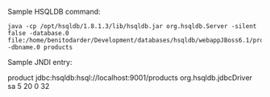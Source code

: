 
Sample HSQLDB command: 

	java -cp /opt/hsqldb/1.8.1.3/lib/hsqldb.jar org.hsqldb.Server -silent false -database.0 file:/home/benitodarder/Development/databases/hsqldb/webappJBoss6.1/products/products.db -dbname.0 products

Sample JNDI entry:

   <local-tx-datasource>  
      <jndi-name>product</jndi-name>
      <connection-url>jdbc:hsqldb:hsql://localhost:9001/products</connection-url>
      <driver-class>org.hsqldb.jdbcDriver</driver-class>
      <user-name>sa</user-name>
      <password></password>
      <min-pool-size>5</min-pool-size>
      <max-pool-size>20</max-pool-size>
      <idle-timeout-minutes>0</idle-timeout-minutes>
      <prepared-statement-cache-size>32</prepared-statement-cache-size>
   </local-tx-datasource>
